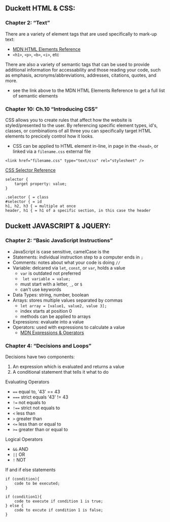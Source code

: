 ## Duckett HTML & CSS:
### Chapter 2: “Text”
<!-- (pp.40-61) -->
There are a variety of element tags that are used specifically to mark-up text:
- [MDN HTML Elements Reference](https://developer.mozilla.org/en-US/docs/Web/HTML/Element)
- `<h1>`, `<p>`, `<b>`, `<i>`, etc

There are also a variety of semantic tags that can be used to provide additional information for accessability and those reading your code, such as emphasis, acronyms/abbreviations, addresses, citations, quotes, and more.
- see the link above to the MDN HTML Elements Reference to get a full list of semantic elements

### Chapter 10: Ch.10 “Introducing CSS”
<!-- (pp.226-245) -->
CSS allows you to create rules that affect how the website is styled/presented to the user. By referencing specific element types, id's, classes, or combinations of all three you can specifically target HTML elements to precicely control how it looks.
- CSS can be applied to HTML element in-line, in page in the `<head>`, or linked via a `filename.css` external file

```
<link href="filename.css" type="text/css" rel="stylesheet" />
```

[CSS Selector Reference](https://www.w3schools.com/cssref/css_selectors.asp)

```
selector {
    target property: value;
}

.selector { = class
#selector { = id
h1, h2, h3 { = multiple at once
header, h1 { = h1 of a specific section, in this case the header
```


## Duckett JAVASCRIPT & JQUERY:
### Chapter 2: “Basic JavaScript Instructions”
<!-- (pp.53-84) -->
- JavaScript is case sensitive, camelCase is the 
- Statements: individual instruction step to a computer ends in `;`
- Comments: notes about what your code is doing `//`
- Variable: delcared via `let`, `const`, or `var`, holds a value
  - `var` is outdated not preferred
  - ` let variable = value;`
  - must start with a letter, `_`, or `$`
  - can't use keywords
- Data Types: string, number, boolean
- Arrays: stores multiple values separated by commas
  -  `let array = [value1, value2, value 3];`
  -  index starts at position 0
  -  methods can be applied to arrays
-  Expressions: evaluate into a value
-  Operators: used with expressions to calculate a value
   -  [MDN Expressions & Operators](https://developer.mozilla.org/en-US/docs/Web/JavaScript/Guide/Expressions_and_Operators)
### Chapter 4: “Decisions and Loops”
 <!-- only up to the section on switch statements (pp.145-162) -->
 Decisions have two components:
 1. An expression which is evaluated and returns a value
 2. A conditional statement that tells it what to do

Evaluating Operators
- `==` equal to, '43' == 43
- `===` strict equals '43' != 43
- `!=` not equals to
- `!==` strict not equals to
- `<` less than
- `>` greater than
- `<=` less than or equal to
- `>=` greater than or equal to

Logical Operators
- `&&` AND
- `||` OR
- `!` NOT

If and if else statements
```
if (condition){
    code to be executed;
}

if (condition1){
    code to execute if condition 1 is true;
} else {
    code to excute if condition 1 is false;
}
```